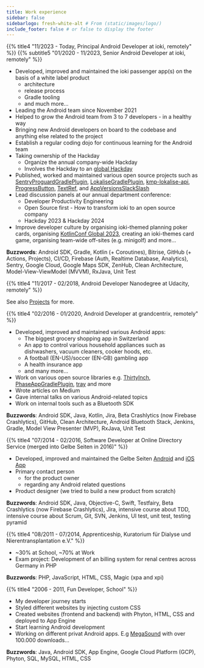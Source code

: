```yaml
---
title: Work experience
sidebar: false
sidebarlogo: fresh-white-alt # From (static/images/logo/)
include_footer: false # or false to display the footer
---
```


{{% title4 "11/2023 - Today, Principal Android Developer at ioki, remotely" %}}
{{% subtitle5 "01/2020 - 11/2023, Senior Android Developer at ioki, remotely" %}}

* Developed, improved and maintained the ioki passenger app(s) on the basis of a white label product
  * architecture
  * release process
  * Gradle tooling
  * and much more...
* Leading the Android team since November 2021
* Helped to grow the Android team from 3 to 7 developers - in a healthy way
* Bringing new Android developers on board to the codebase and anything else related to the project
* Establish a regular coding dojo for continuous learning for the Android team
* Taking ownership of the Hackday
  * Organize the annual company-wide Hackday
  * Involves the Hackday to an [global Hackday](https://stefma.medium.com/announcing-the-global-ioki-hackday-2022-a1d14341e3f2)
* Published, worked and maintained various open source projects such as [SentryProguardGradlePlugin](https://github.com/ioki-mobility/SentryProguardGradlePlugin), [LokaliseGradlePlugin](https://github.com/ioki-mobility/LokaliseGradlePlugin), [kmp-lokalise-api](https://github.com/ioki-mobility/kmp-lokalise-api), [ProgressButton](https://github.com/ioki-mobility/ProgressButton), [TextRef](https://github.com/ioki-mobility/TextRef), and [AppVersionsSlackSlash](https://github.com/StefMa/AppVersionsSlackSlash)
* Lead discussion panels at our annual department conference:
  *  Developer Productivity Engineering
  *  Open Source first - How to transform ioki to an open source company
  *  Hackday 2023 & Hackday 2024
* Improve developer culture by organising ioki-themed planning poker cards, organising [KotlinConf Global 2023](https://www.meetup.com/de-DE/kotlin-rhein-main/events/290925298/), creating an ioki-themes card game, organising team-wide off-sites (e.g. minigolf) and more...

**Buzzwords**: Android SDK, Gradle, Kotlin (+ Coroutines), Bitrise, GitHub (+ Actions, Projects), CI/CD, Firebase (Auth, Realtime Database, Analytics), Sentry, Google Cloud, Google Maps SDK, ZenHub, Clean Architecture, Model-View-ViewModel (MVVM), RxJava, Unit Test

{{% title4 "11/2017 - 02/2018, Android Developer Nanodegree at Udacity, remotely" %}}

See also [Projects](/projects) for more.

{{% title4 "02/2016 - 01/2020, Android Developer at grandcentrix, remotely" %}}

* Developed, improved and maintained various Android apps:
  * The biggest grocery shopping app in Switzerland
  * An app to control various household appliances such as dishwashers, vacuum cleaners, cooker hoods, etc.
  * A football (EN-US)/soccer (EN-GB) gambling app
  * A health insurance app
  * and many more...
* Work on various open source libraries e.g. [ThirtyInch](https://github.com/GCX-HCI/ThirtyInch), [PhaseAppGradlePlugin](https://github.com/GCX-HCI/grandcentrix-PhraseAppGradlePlugin), [tray](https://github.com/GCX-HCI/tray) and more
* Wrote articles on Medium
* Gave internal talks on various Android-related topics
* Work on internal tools such as a Bluetooth SDK

**Buzzwords**: Android SDK, Java, Kotlin, Jira, Beta Crashlytics (now Firebase Crashlytics), GitHub, Clean Architecture, Android Bluetooth Stack, Jenkins, Gradle, Model View Presenter (MVP), RxJava, Unit Test

{{% title4 "07/2014 - 02/2016, Software Developer at Online Directory Service (merged into Gelbe Seiten in 2016)" %}}

* Developed, improved and maintained the Gelbe Seiten [Android](https://play.google.com/store/apps/details?id=de.gelbeseiten.android) and [iOS App](https://apps.apple.com/de/app/gelbe-seiten-branchenbuch/id312387605)
* Primary contact person
  * for the product owner
  * regarding any Android related questions
* Product designer (we tried to build a new product from scratch)

**Buzzwords**: Android SDK, Java, Objective-C, Swift, Testfairy, Beta Crashlytics (now Firebase Crashlytics), Jira, intensive course about TDD, intensive course about Scrum, Git, SVN, Jenkins, UI test, unit test, testing pyramid

{{% title4 "08/2011 - 07/2014, Apprenticeship, Kuratorium für Dialyse und Nierentransplantation e.V." %}}

* ~30% at School, ~70% at Work
* Exam project: Development of an billing system for renal centres across Germany in PHP

**Buzzwords**: PHP, JavaScript, HTML, CSS, Magic (xpa and xpi)

{{% title4 "2006 - 2011, Fun Developer, School" %}}

* My developer journey starts 
* Styled different websites by injecting custom CSS
* Created websites (frontend and backend) with Phyton, HTML, CSS and deployed to App Engine
* Start learning Android development
* Working on different privat Android apps. E.g [MegaSound](https://play.google.com/store/apps/details?id=ws.stefma.soundcontroll) with over 100.000 downloads... 

**Buzzwords**: Java, Android SDK, App Engine, Google Cloud Platform (GCP), Phyton, SQL, MySQL, HTML, CSS
